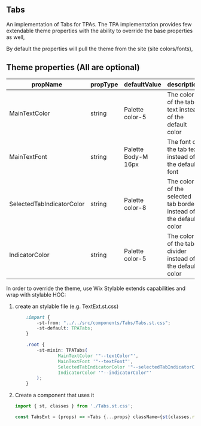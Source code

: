 ## Tabs
An implementation of Tabs for TPAs.
The TPA implementation provides few extendable theme properties with the ability to override the base properties as well,

By default the properties will pull the theme from the site (site colors/fonts),

## Theme properties (All are optional)

| propName   | propType | defaultValue | description |
|------------|----------|--------------|-------------|
| MainTextColor | string   | Palette color-5 | The color of the tab text instead of the default color |
| MainTextFont  | string   | Palette Body-M 16px | The font of the tab text instead of the default font |
| SelectedTabIndicatorColor  | string   | Palette color-8 | The color of the selected tab border instead of the default color |
| IndicatorColor  | string   | Palette color-5 | The color of the tabs divider instead of the default color |

In order to override the theme, use Wix Stylable extends capabilities and wrap with stylable HOC:

1. create an stylable file (e.g. TextExt.st.css)
    ``` css
        :import {
            -st-from: "../../src/components/Tabs/Tabs.st.css";
            -st-default: TPATabs;
        }

        .root {
            -st-mixin: TPATabs(
                    MainTextColor '"--textColor"',
                    MainTextFont '"--textFont"',
                    SelectedTabIndicatorColor '"--selectedTabIndicatorColor"',
                    IndicatorColor '"--indicatorColor"'
            );
        }
    ```

2. Create a component that uses it
    ``` javascript
    import { st, classes } from './Tabs.st.css';

    const TabsExt = (props) => <Tabs {...props} className={st(classes.root)} />;
    ```
